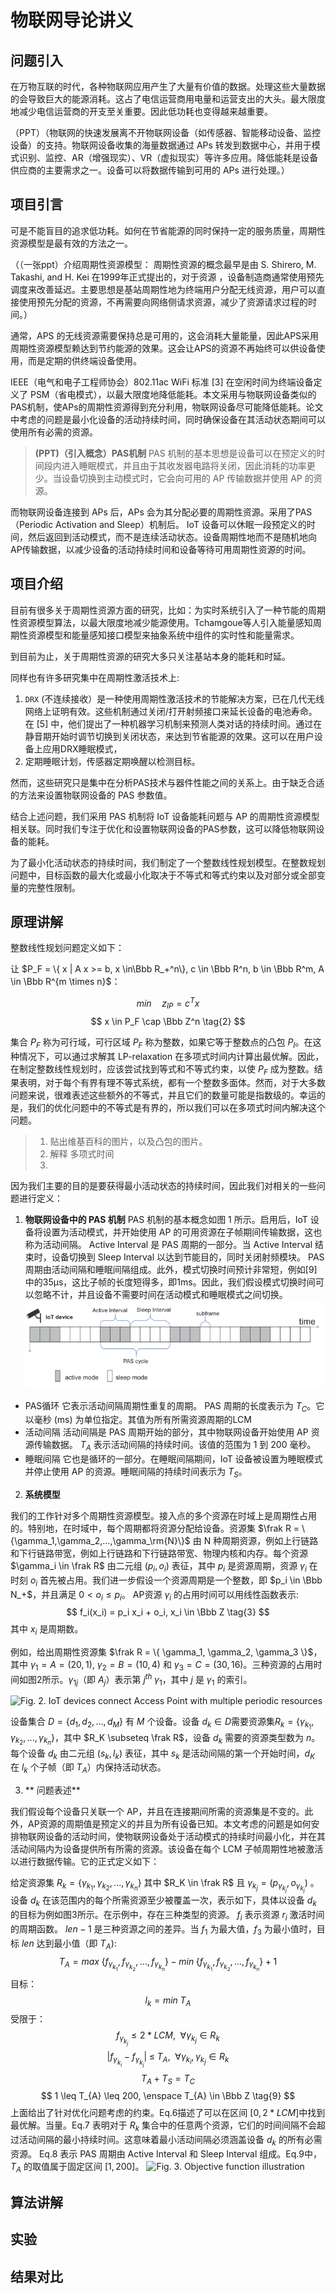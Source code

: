 # 物联网导论讲义

## 问题引入

在万物互联的时代，各种物联网应用产生了大量有价值的数据。处理这些大量数据的会导致巨大的能源消耗。这占了电信运营商用电量和运营支出的大头。最大限度地减少电信运营商的开支至关重要。因此低功耗也变得越来越重要。

（PPT）（物联网的快速发展离不开物联网设备（如传感器、智能移动设备、监控设备）的支持。物联网设备收集的海量数据通过 APs 转发到数据中心，并用于模式识别、监控、AR（增强现实）、VR（虚拟现实）等许多应用。降低能耗是设备供应商的主要需求之一。设备可以将数据传输到可用的 APs 进行处理。）

## 项目引言

可是不能盲目的追求低功耗。如何在节省能源的同时保持一定的服务质量，周期性资源模型是最有效的方法之一。

（（一张ppt）介绍周期性资源模型： 周期性资源的概念最早是由 S. Shirero, M. Takashi, and H. Kei 在1999年正式提出的，对于资源 ，设备制造商通常使用预先调度来改善延迟。主要思想是基站周期性地为终端用户分配无线资源，用户可以直接使用预先分配的资源，不再需要向网络侧请求资源，减少了资源请求过程的时间。）

通常，APS 的无线资源需要保持总是可用的，这会消耗大量能量，因此APS采用周期性资源模型赖达到节约能源的效果。这会让APS的资源不再始终可以供设备使用，而是定期的供终端设备使用。

IEEE（电气和电子工程师协会）802.11ac WiFi 标准 [3] 在空闲时间为终端设备定义了 PSM（省电模式），以最大限度地降低能耗。本文采用与物联网设备类似的PAS机制，使APs的周期性资源得到充分利用，物联网设备尽可能降低能耗。论文中考虑的问题是最小化设备的活动持续时间，同时确保设备在其活动状态期间可以使用所有必需的资源。

>**(PPT)（引入概念）PAS机制**
PAS 机制的基本思想是设备可以在预定义的时间段内进入睡眠模式，并且由于其收发器电路将关闭，因此消耗的功率更少。当设备切换到主动模式时，它会向可用的 AP 传输数据并使用 AP 的资源。

而物联网设备连接到 APs 后，APs 会为其分配必要的周期性资源。采用了PAS（Periodic Activation and Sleep）机制后。 IoT 设备可以休眠一段预定义的时间，然后返回到活动模式，而不是连续活动状态。设备周期性地而不是随机地向AP传输数据，以减少设备的活动持续时间和设备等待可用周期性资源的时间。



## 项目介绍

目前有很多关于周期性资源方面的研究，比如：为实时系统引入了一种节能的周期性资源模型算法，以最大限度地减少能源使用。Tchamgoue等人引入能量感知周期性资源模型和能量感知接口模型来抽象系统中组件的实时性和能量需求。

到目前为止，关于周期性资源的研究大多只关注基站本身的能耗和时延。

同样也有许多研究集中在周期性激活技术上:

1. `DRX`  (不连续接收）是一种使用周期性激活技术的节能解决方案，已在几代无线网络上证明有效。这些机制通过关闭/打开射频接口来延长设备的电池寿命。在 [5] 中，他们提出了一种机器学习机制来预测人类对话的持续时间。通过在静音期开始时调节切换到关闭状态，来达到节省能源的效果。这可以在用户设备上应用DRX睡眠模式，
2. 定期睡眠计划，传感器定期唤醒以检测目标。

然而，这些研究只是集中在分析PAS技术与器件性能之间的关系上。由于缺乏合适的方法来设置物联网设备的 PAS 参数值。

结合上述问题，我们采用 PAS 机制将 IoT 设备能耗问题与 AP 的周期性资源模型相关联。同时我们专注于优化和设置物联网设备的PAS参数，这可以降低物联网设备的能耗。

为了最小化活动状态的持续时间，我们制定了一个整数线性规划模型。在整数规划问题中，目标函数的最大化或最小化取决于不等式和等式约束以及对部分或全部变量的完整性限制。

## 原理讲解

整数线性规划问题定义如下：

让 $P_F = \{ x | A x >= b, x \in\Bbb R_+^n\}, c \in \Bbb R^n, b \in \Bbb R^m, A \in \Bbb R^{m \times n}$：

$$
min \quad z_{IP} = c^T x \tag{1}
$$
$$
x \in P_F \cap \Bbb Z^n \tag{2}
$$

集合 $P_F$ 称为可行域，可行区域 $P_F$ 称为整数，如果它等于整数点的凸包 $P_I$。在这种情况下，可以通过求解其 LP-relaxation 在多项式时间内计算出最优解。因此，在制定整数线性规划时，应该尝试找到等式和不等式约束，以使 $P_F$ 成为整数。结果表明，对于每个有界有理不等式系统，都有一个整数多面体。然而，对于大多数问题来说，很难表述这些额外的不等式，并且它们的数量可能是指数级的。幸运的是，我们的优化问题中的不等式是有界的，所以我们可以在多项式时间内解决这个问题。

> 1. 贴出维基百科的图片，以及凸包的图片。
> 2. 解释 多项式时间
> 3. 

因为我们主要的目的是要获得最小活动状态的持续时间，因此我们对相关的一些问题进行定义：
1.  **物联网设备中的 PAS 机制**
   PAS 机制的基本概念如图 1 所示。启用后，IoT 设备将设置为活动模式，并开始使用 AP 的可用资源在子帧期间传输数据，这也称为活动间隔。 Active Interval 是 PAS 周期的一部分。当 Active Interval 结束时，设备切换到 Sleep Interval 以达到节能目的，同时关闭射频模块。 PAS 周期由活动间隔和睡眠间隔组成。此外，模式切换时间预计非常短，例如[9]中的35μs，这比子帧的长度短得多，即1ms。因此，我们假设模式切换时间可以忽略不计，并且设备不需要时间在活动模式和睡眠模式之间切换。
   ![Fig. 1. Periodic activation and sleep mechanism illustration](../image/PCLEIOT/fig1.png)
   -  PAS循环
     它表示活动间隔周期性重复的周期。 PAS 周期的长度表示为 $T_C$。它以毫秒 (ms) 为单位指定。其值为所有所需资源周期的LCM
   -  活动间隔
     活动间隔是 PAS 周期开始的部分，其中物联网设备开始使用 AP 资源传输数据。 $T_A$ 表示活动间隔的持续时间。该值的范围为 1 到 200 毫秒。
   - 睡眠间隔
     它也是循环的一部分。在睡眠间隔期间，IoT 设备被设置为睡眠模式并停止使用 AP 的资源。睡眠间隔的持续时间表示为 $T_S$。

2. **系统模型**

我们的工作针对多个周期性资源模型。接入点的多个资源在时域上是周期性占用的。特别地，在时域中，每个周期都将资源分配给设备。资源集 $\frak R = \{\gamma_1,\gamma_2,...,\gamma_\rm{N}\}$ 由 N 种周期资源，例如上行链路和下行链路带宽，例如上行链路和下行链路带宽、物理内核和内存。每个资源 $\gamma_i \in \frak R$ 由二元组 $(p_i, o_i)$ 表征，其中 $p_i$ 是资源周期，资源 $\gamma_i$ 在时刻 $o_i$ 首先被占用。我们进一步假设一个资源周期是一个整数，即 $p_i \in \Bbb N_+$，并且满足 $0 < o_i \leq p_i$。 AP资源 $\gamma_i$ 的占用时间可以用线性函数表示:
$$
f_i(x_i) = p_i x_i + o_i, x_i \in \Bbb Z \tag{3}
$$
其中 $x_i$ 是周期数。

例如，给出周期性资源集 $\frak R = \{ \gamma_1, \gamma_2, \gamma_3 \}$，其中 $\gamma_1 = A = (20, 1)$, $\gamma_2 = B = (10, 4)$ 和 $\gamma_3 = C =(30, 16)$。三种资源的占用时间如图2所示。$\gamma_{1j}$（即 $A_j$）表示第 $j^{th} \; \gamma_1$，其中 $j$ 是 $\gamma_1$ 的索引。

![Fig. 2. IoT devices connect Access Point with multiple periodic resources](../image/PCLEIOT/fig2.png)

设备集合 $D = \{d_1, d_2, ..., d_M \}$ 有 $M$ 个设备。设备 $d_k \in D$需要资源集$R_k =\{ \gamma_{k_1}, \gamma_{k_2}, ..., \gamma_{k_n} \}$，其中 $R_K \subseteq \frak R$，设备 $d_k$ 需要的资源类型数为 $n$。每个设备 $d_k$ 由二元组 $(s_k, l_k)$ 表征，其中 $s_k$ 是活动间隔的第一个开始时间，$d_K$ 在 $l_k$ 个子帧（即 $T_A$）内保持活动状态。

3. ** 问题表述**

我们假设每个设备只关联一个 AP，并且在连接期间所需的资源集是不变的。此外，AP资源的周期值是预定义的并且为所有设备已知。本文考虑的问题是如何安排物联网设备的活动时间，使物联网设备处于活动模式的持续时间最小化，并在其活动间隔内为设备提供所有所需的资源。该设备在每个 LCM 子帧周期性地被激活以进行数据传输。它的正式定义如下：

给定资源集 $R_k = \{ \gamma_{k_1}, \gamma_{k_2}, ..., \gamma_{k_n} \}$ 其中 $R_K \in \frak R$ 且 $\gamma_{k_j} = \Big( p_{\gamma_{k_j}}, o_{\gamma_{k_j}} \Big)$ 。设备 $d_k$ 在该范围内的每个所需资源至少被覆盖一次，表示如下，具体以设备 $d_k$ 的目标为例如图3所示。在示例中，存在三种类型的资源。 $f_i$ 表示资源 $r_i$ 激活时间的周期函数。 $len - 1$ 是三种资源之间的差异。当 $f_1$ 为最大值，$f_3$ 为最小值时，目标 $len$ 达到最小值（即 $T_A$):
$$
T_A = max \; \{f_{\gamma_{k_1}}, f_{\gamma_{k_2}}, ..., f_{\gamma_{k_n}} \} \; - \; min \; \{f_{\gamma_{k_1}}, f_{\gamma_{k_2}}, ..., f_{\gamma_{k_n}} \} + 1 \tag{4}
$$
目标：
$$
l_k = min \; T_A \tag{5}
$$
受限于：
$$
f_{\gamma_{k_j}} \leq 2 \; * \; LCM, \enspace \forall \gamma_{k_j} \in R_k \tag{6}
$$
$$
|f_{\gamma_{k_i}} - f_{\gamma_{k_j}}| \; \leq \; T_A,\enspace \forall \gamma_{k_i}, \gamma_{k_j} \in R_{k} \tag{7}
$$
$$
T_{A}+ T_{S}= T_{C}\tag{8}
$$
$$
1 \leq T_{A} \leq 200, \enspace T_{A} \in \Bbb Z \tag{9}
$$
上面给出了针对优化问题考虑的约束。Eq.6描述了可以在区间 $[0, 2*LCM]$中找到最优解。当量。Eq.7 表明对于 $R_k$ 集合中的任意两个资源，它们的时间间隔不会超过活动间隔的最小持续时间。这意味着最小活动间隔必须涵盖设备 $d_k$ 的所有必需资源。 Eq.8 表示 PAS 周期由 Active Interval 和 Sleep Interval 组成。Eq.9中，$T_A$ 的取值属于固定区间 $[1, 200]$。
![Fig. 3. Objective function illustration](../image/PCLEIOT/fig3.png)

## 算法讲解


## 实验

## 结果对比

